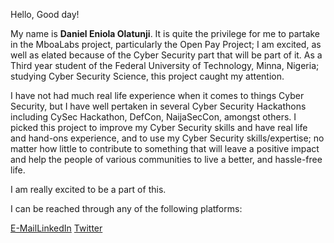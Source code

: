 Hello, Good day!

My name is **Daniel Eniola Olatunji**. It is quite the privilege for me to partake in the MboaLabs project, particularly the Open Pay Project; I am excited, as well as elated because of the Cyber Security part that will be part of it.
As a Third year student of the Federal University of Technology, Minna, Nigeria; studying Cyber Security Science, this project caught my attention.

I have not had much real life experience when it comes to things Cyber Security, but I have well pertaken in several Cyber Security Hackathons including CySec Hackathon, DefCon, NaijaSecCon, amongst others.
I picked this project to improve my Cyber Security skills and have real life and hand-ons experience, and to use my Cyber Security skills/expertise; no matter how little to contribute to something that will leave a positive impact and help the people of various communities to live a better, and hassle-free life.

I am really excited to be a part of this.

I can be reached through any of the following platforms:

[E-Mail](danielolatunji20@outlook.com)[LinkedIn](https://www.linkedin.com/in/daniel-eniola-olatunji/) [Twitter](https://twitter.com/0xNiola)
